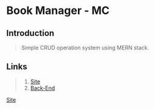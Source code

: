 # Book Manager - MC

## Introduction

> Simple CRUD operation system using MERN stack.

## Links

> 1. [Site](https://book-manager-mc.netlify.app/)
> 2. [Back-End](https://github.com/mcperera/MERN-CRUD-BACKEND)

[Site](https://spotify-clone-react-mp.netlify.app/)
